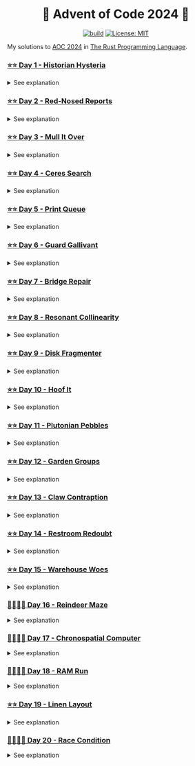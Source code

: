 <h1 align="center">🦀 Advent of Code 2024 🎄</h1>

<div align="center">

<a href="">![build](https://github.com/mtharrison/advent-of-code2024/actions/workflows/rust.yml/badge.svg)</a>
<a href="">[![License: MIT](https://img.shields.io/badge/License-MIT-yellow.svg)](https://opensource.org/licenses/MIT)</a>

</div>

My solutions to [AOC 2024](https://adventofcode.com/2024/about) in [The Rust Programming Language](https://www.rust-lang.org/).

<!---DAY1_BEGIN-->

### [⭐️⭐️ Day 1 - Historian Hysteria](https://github.com/mtharrison/advent-of-code2024/blob/main/src/day01/mod.rs)
            
<details>
<summary>See explanation</summary>
<br/>
I utilized two primary functions to solve the problem: <code>get_distance</code> and <code>get_similarity</code>. For calculating the total distance between two lists, I first sorted both <code>lhs</code> and <code>rhs</code> using the <code>sort</code> method, which allows me to efficiently pair the smallest elements from each list. I then iterated over the sorted vectors, computing the absolute difference for each corresponding pair and accumulating this into a <code>distance</code> variable. To determine the similarity, I employed an iteration over the <code>lhs</code> list, using a filter to count occurrences of each element in <code>rhs</code>, summing the results multiplied by the element's value into a <code>similarity</code> variable. This approach leverages vectors and sorting to maintain clarity and efficiency in the calculations.
</details>
            
<!---DAY1_END-->

<!---DAY2_BEGIN-->

### [⭐️⭐️ Day 2 - Red-Nosed Reports](https://github.com/mtharrison/advent-of-code2024/blob/main/src/day02/mod.rs)
            
<details>
<summary>See explanation</summary>
<br/>
I used a combination of recursive function calls and vector manipulation to determine if each report is safe based on the specified criteria. In the <code>is_safe</code> function, I iterated through the report and calculated the difference between adjacent levels, checking if any difference fell outside the defined range. If a difference was found that exceeded the tolerance, I cloned the report, removing the problematic levels and recursively checking the altered reports to see if they could still be classified as safe without those elements. The <code>check_safe</code> function handled both increasing and decreasing checks by reversing the report and passing it back to <code>is_safe</code>. Finally, <code>count_safe</code> iterated through all reports and incremented the count based on the results of the checks, allowing for a straightforward determination of how many reports were ultimately classified as safe.
</details>
            
<!---DAY2_END-->

<!---DAY3_BEGIN-->

### [⭐️⭐️ Day 3 - Mull It Over](https://github.com/mtharrison/advent-of-code2024/blob/main/src/day03/mod.rs)
            
<details>
<summary>See explanation</summary>
<br/>
I utilized a finite state machine approach by defining an `Instruction` enum with variants for multiplication, enabling, and disabling operations. The `Machine` struct maintains an accumulator for storing results and flags to control execution. In the `scan_program` function, I employed a regular expression to identify valid `mul` instructions and selectively parse them while ignoring invalid ones. This approach allowed for efficient accumulation of results from the `mul` operations as they are executed in sequence, ensuring performance remains optimal even with corrupted inputs. The machine can also accommodate different behaviors based on flags, enhancing its versatility for differing problem requirements.
</details>
            
<!---DAY3_END-->

<!---DAY4_BEGIN-->

### [⭐️⭐️ Day 4 - Ceres Search](https://github.com/mtharrison/advent-of-code2024/blob/main/src/day04/mod.rs)
            
<details>
<summary>See explanation</summary>
<br/>
I approached the puzzle by utilizing a combination of structured grid data and string manipulation to efficiently search for occurrences of the word "XMAS". I implemented a <code>Grid</code> struct to represent the 2D letter array, allowing easy access to rows, columns, and diagonals. In the main search logic, I collected all possible search patterns into a vector and flattened it for iteration, enabling quick string comparisons using the <code>matches</code> method for both "XMAS" and its reverse "SAMX". This way, I ensured that I accounted for all orientations and placements of the target word. Additionally, I implemented a helper function, <code>is_xmas_grid</code>, to check 3x3 square sections of the grid for the presence of "XMAS", further streamlining the counting process through structured searching.
</details>
            
<!---DAY4_END-->

<!---DAY5_BEGIN-->

### [⭐️⭐️ Day 5 - Print Queue](https://github.com/mtharrison/advent-of-code2024/blob/main/src/day05/mod.rs)
            
<details>
<summary>See explanation</summary>
<br/>
To solve the puzzle, I utilized a vector to store the edges of page ordering rules, along with a vector of vectors to store the paths of updates. The function `valid_path` checks if a given path adheres to these rules by verifying the order of consecutive pages. For cases where the path is not valid, I extracted the relevant edges using the `pick_edges` function, which filters to only those rules applicable to the current path. I then constructed a directed acyclic graph (DAG) from these edges and performed a topological sort to determine a valid ordering of the pages. This allowed me to find the middle page number for each correctly ordered update and accumulate their sum for the final result. The overall approach effectively combines graph theory concepts with path validation to meet the problem's requirements.
</details>
            
<!---DAY5_END-->

<!---DAY6_BEGIN-->

### [⭐️⭐️ Day 6 - Guard Gallivant](https://github.com/mtharrison/advent-of-code2024/blob/main/src/day06/mod.rs)
            
<details>
<summary>See explanation</summary>
<br/>
I utilized a combination of enums and a 2D vector to represent the state of the world and the guard's behavior. Specifically, I defined a <code>World</code> struct containing a grid of <code>Cell</code> enums (to denote the guard, vacant spaces, obstacles, and visited positions) and a <code>GuardState</code> struct to manage the guard's position and direction. The guard's movement is handled in the <code>step</code> method, where I apply the patrol logic—moving forward or turning right based on the presence of obstacles. For tracking visited positions, I employed a <code>HashSet</code> to store unique coordinates, efficiently preventing duplicate visits and allowing for quick look-up. The logic elegantly handles direction changes and collision with obstacles while maintaining clarity in representing the guard's movement across the grid.
</details>
            
<!---DAY6_END-->

<!---DAY7_BEGIN-->

### [⭐️⭐️ Day 7 - Bridge Repair](https://github.com/mtharrison/advent-of-code2024/blob/main/src/day07/mod.rs)
            
<details>
<summary>See explanation</summary>
<br/>
I leveraged parallel computation using the <code>rayon</code> library to efficiently evaluate all possible configurations of operators for multiple equations simultaneously. I stored the test results and operands in a tuple type named <code>Equation</code>, which allowed for simple access and iteration. By using <code>multi_cartesian_product</code> from the <code>itertools</code> crate, I generated all combinations of the defined operators between operands, facilitating the evaluation of each configuration left-to-right. For each equation, I maintained an accumulator to apply the operators sequentially and compared the resulting value against the expected test value, summing the valid results as I processed each equation.
</details>
            
<!---DAY7_END-->

<!---DAY8_BEGIN-->

### [⭐️⭐️ Day 8 - Resonant Collinearity](https://github.com/mtharrison/advent-of-code2024/blob/main/src/day08/mod.rs)
            
<details>
<summary>See explanation</summary>
<br/>
I leveraged the <code>Vec</code> and <code>HashSet</code> data structures to efficiently compute and store the unique antinode positions created by pairs of antennas with the same frequency. In the <code>find_antinodes_pt1</code> function, I used the <code>itertools::combinations</code> method to generate pairs of antennas and computed the positions of potential antinodes based on their distances, ensuring that I only considered those within bounds using the <code>out_of_bounds</code> function. For the second part in <code>find_antinodes_pt2</code>, I extended the calculation to consider multiple antennas by iteratively adding positions until I went out of bounds, while still filtering unique antinode positions through the count of a <code>HashSet</code>. This approach allowed me to consolidate position checking and uniqueness verification in a cohesive manner, efficiently obtaining the required result.
</details>
            
<!---DAY8_END-->

<!---DAY9_BEGIN-->

### [⭐️⭐️ Day 9 - Disk Fragmenter](https://github.com/mtharrison/advent-of-code2024/blob/main/src/day09/mod.rs)
            
<details>
<summary>See explanation</summary>
<br/>
I structured my solution using a custom `Disk` type to represent the blocks of files and free space, implemented with a `Vec<DiskBlock>` to efficiently manage the dynamic nature of block rearrangements. I defined two primary methods for defragmentation: `defrag_simple` for a straightforward approach that swaps blocks, and `defrag_files`, which intelligently relocates files based on free regions, utilizing helper functions like `swap_multiple`, `free_regions`, and `files` to manage internal state and querying. The checksum calculation is performed by iterating through the blocks and aggregating the product of each block's position and its file ID, filtering out free spaces to ensure only relevant contributions are summed. This design leverages Rust’s type system to maintain clarity and performance throughout the operation processes.
</details>
            
<!---DAY9_END-->

<!---DAY10_BEGIN-->

### [⭐️⭐️ Day 10 - Hoof It](https://github.com/mtharrison/advent-of-code2024/blob/main/src/day10/mod.rs)
            
<details>
<summary>See explanation</summary>
<br/>
I implemented a depth-first search approach to traverse the grid by defining two primary functions: <code>find_trails</code> and <code>distinct_trails</code>. These functions recursively explore valid hiking trails starting from trailheads (positions with height <code>0</code>), incrementing the height on each step until reaching <code>9</code>. I utilized a <code>HashSet</code> to store unique reachable positions for the <code>find_trails</code> function, ensuring that I count each <code>9</code> once. To calculate the scores, I iterated through all grid positions in the <code>map_score</code> function, invoking the respective score function based on the criteria laid out in the puzzle, effectively summing the scores for each trailhead. This systematic methodology allows for efficient computation of reachable heights from all trailheads in the grid.
</details>
            
<!---DAY10_END-->

<!---DAY11_BEGIN-->

### [⭐️⭐️ Day 11 - Plutonian Pebbles](https://github.com/mtharrison/advent-of-code2024/blob/main/src/day11/mod.rs)
            
<details>
<summary>See explanation</summary>
<br/>
I utilized a recursive approach combined with memoization to solve the problem efficiently. Each stone's transformation is handled by three rules implemented as separate functions: <code>rule1</code>, <code>rule2</code>, and <code>rule3</code>, which process the input stone based on its current value. The transformations are applied iteratively through the <code>blink_recursive_count</code> function, which leverages a <code>HashMap</code> to store previously calculated results for specific stone states and blink counts, minimizing redundant calculations. This allows me to efficiently compute the final stone count after a specified number of blinks while ensuring that the order of transformations is preserved.
</details>
            
<!---DAY11_END-->

<!---DAY12_BEGIN-->

### [⭐️⭐️ Day 12 - Garden Groups](https://github.com/mtharrison/advent-of-code2024/blob/main/src/day12/mod.rs)
            
<details>
<summary>See explanation</summary>
<br/>
To solve the problem, I employed a depth-first search approach to identify and collect regions of connected garden plots while tracking the number of plots and their contributing edges. I utilized a <code>HashSet</code> to efficiently manage visited coordinates and another <code>HashSet</code> to store edges for each identified region to avoid duplicates. The edges are categorized by direction, allowing for easy calculations of both area and perimeter. In the final price calculations, I created two functions: one that calculates the price based on the edges count and another utilizing the sides of the regions, leveraging the right-angle insight to evaluate how edges contribute to the total perimeter. This design ensured both clarity and performance in processing the grid structure.
</details>
            
<!---DAY12_END-->

<!---DAY13_BEGIN-->

### [⭐️⭐️ Day 13 - Claw Contraption](https://github.com/mtharrison/advent-of-code2024/blob/main/src/day13/mod.rs)
            
<details>
<summary>See explanation</summary>
<br/>
I used a struct <code>ClawMachine</code> to encapsulate the behavior of each claw machine, storing the movement values for buttons A and B as well as the prize coordinates. The <code>solve</code> method implements the solution to the problem by solving a set of linear equations that determine the number of presses for each button required to align the claw with the prize. This is achieved by calculating coefficients and ensuring the results are valid integers, particularly checking for non-zero denominators and divisibility. The <code>cost</code> method computes the total token cost based on the number of button presses calculated. Lastly, I leveraged the <code>From</code> trait to parse the input strings into <code>ClawMachine</code> instances, and collected all machines into a vector for processing, which simplifies the handling of multiple machines.
</details>
            
<!---DAY13_END-->

<!---DAY14_BEGIN-->

### [⭐️⭐️ Day 14 - Restroom Redoubt](https://github.com/mtharrison/advent-of-code2024/blob/main/src/day14/mod.rs)
            
<details>
<summary>See explanation</summary>
<br/>
To solve the problem, I designed a structure to represent the robots and their movements on a grid, using a <code>Vec</code> of <code>Robot</code> instances for efficient access and modification. The <code>Map</code> struct holds the robots and the grid dimensions, allowing for a method <code>step</code> that updates each robot's position based on its velocity while implementing the teleportation behavior using modular arithmetic to wrap around the edges. To count the robots in each quadrant after a specified number of steps, I utilized an array to keep track of the counts and a matching strategy in <code>count_quadrants</code> based on their positional coordinates. Finally, the <code>safety_factor</code> is calculated by multiplying the counts of robots in each quadrant, allowing for efficient computation and modularity in the design.
</details>
            
<!---DAY14_END-->

<!---DAY15_BEGIN-->

### [⭐️⭐️ Day 15 - Warehouse Woes](https://github.com/mtharrison/advent-of-code2024/blob/main/src/day15/mod.rs)
            
<details>
<summary>See explanation</summary>
<br/>
I utilized a grid-based approach to model the warehouse, implementing a custom <code>Grid</code> data structure to manage the state of each cell, representing walls, vacant spaces, boxes, and the robot. Each move of the robot was processed sequentially, considering the potential to push boxes in the designated direction. For box movement, I recursively gathered pushable boxes based on their positions and the pushing direction using a depth-first search approach. I implemented separate methods to handle upwards/downwards and left/right movements of boxes, ensuring proper updates to the grid. The GPS score for boxes was calculated by iterating over the grid after all moves, summing the computed coordinates of each box based on its position, thus efficiently tracking changes throughout the robot's movements.
</details>
            
<!---DAY15_END-->

<!---DAY16_BEGIN-->

### [👨‍💻👨‍💻 Day 16 - Reindeer Maze](https://github.com/mtharrison/advent-of-code2024/blob/main/src/day16/mod.rs)
            
<details>
<summary>See explanation</summary>
<br/>

</details>
            
<!---DAY16_END-->

<!---DAY17_BEGIN-->

### [👨‍💻👨‍💻 Day 17 - Chronospatial Computer](https://github.com/mtharrison/advent-of-code2024/blob/main/src/day17/mod.rs)
            
<details>
<summary>See explanation</summary>
<br/>

</details>
            
<!---DAY17_END-->

<!---DAY18_BEGIN-->

### [👨‍💻👨‍💻 Day 18 - RAM Run](https://github.com/mtharrison/advent-of-code2024/blob/main/src/day18/mod.rs)
            
<details>
<summary>See explanation</summary>
<br/>

</details>
            
<!---DAY18_END-->

<!---DAY19_BEGIN-->

### [⭐️⭐️ Day 19 - Linen Layout](https://github.com/mtharrison/advent-of-code2024/blob/main/src/day19/mod.rs)
            
<details>
<summary>See explanation</summary>
<br/>
I used a dynamic programming approach to efficiently determine the number of ways to construct each design using the available towel patterns. To do this, I created a vector <code>memo</code> to store the number of ways to construct each substring of the design, initializing <code>memo[0]</code> to 1 for the base case. I utilized a <code>HashSet</code> to store the available patterns for O(1) lookup during the substring evaluation. For each position in the design, I iterated backwards to check each possible ending substring and updated the <code>memo</code> vector accordingly based on whether the substring matched any pattern in the <code>HashSet</code>. This allowed me to efficiently count possible ways for each design in linear time relative to its length, resulting in an overall efficient solution.
</details>
            
<!---DAY19_END-->

<!---DAY20_BEGIN-->

### [👨‍💻👨‍💻 Day 20 - Race Condition](https://github.com/mtharrison/advent-of-code2024/blob/main/src/day20/mod.rs)
            
<details>
<summary>See explanation</summary>
<br/>

</details>
            
<!---DAY20_END-->

<!---DAY21_BEGIN-->

<!---DAY21_END-->

<!---DAY22_BEGIN-->

<!---DAY22_END-->

<!---DAY23_BEGIN-->

<!---DAY23_END-->

<!---DAY24_BEGIN-->

<!---DAY24_END-->

<!---DAY25_BEGIN-->

<!---DAY25_END-->
